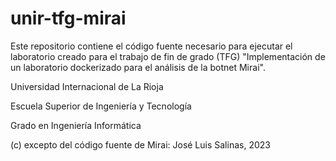 # unir-tfg-mirai

Este repositorio contiene el código fuente necesario para ejecutar el laboratorio creado para el trabajo de fin de grado (TFG) "Implementación de un laboratorio dockerizado para el análisis de la botnet Mirai".

Universidad Internacional de La Rioja

Escuela Superior de Ingeniería y Tecnología

Grado en Ingeniería Informática

(c) excepto del código fuente de Mirai: José Luis Salinas, 2023
